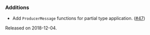 ### Additions
- Add `ProducerMessage` functions for partial type application. ([#47][#47])

[#47]: https://github.com/ovotech/fs2-kafka/pull/47

Released on 2018-12-04.
